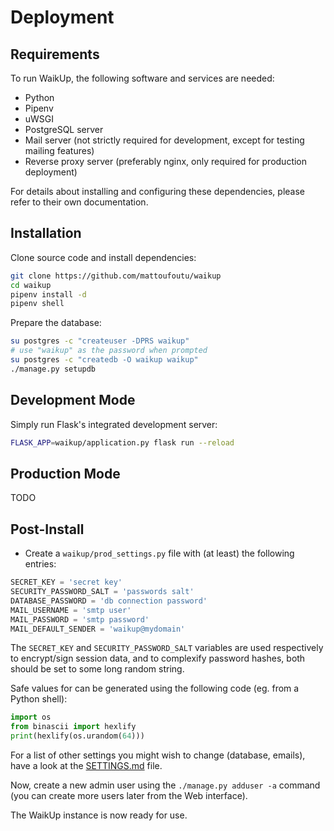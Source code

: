 # Deployment

## Requirements
To run WaikUp, the following software and services are needed:
* Python
* Pipenv
* uWSGI
* PostgreSQL server
* Mail server (not strictly required for development, except for testing 
  mailing features)
* Reverse proxy server (preferably nginx, only required for production deployment)

For details about installing and configuring these dependencies, please refer
to their own documentation.

## Installation
Clone source code and install dependencies:
```bash
git clone https://github.com/mattoufoutu/waikup
cd waikup
pipenv install -d
pipenv shell
```

Prepare the database:
```bash
su postgres -c "createuser -DPRS waikup"
# use "waikup" as the password when prompted
su postgres -c "createdb -O waikup waikup"
./manage.py setupdb
```

## Development Mode
Simply run Flask's integrated development server:
```bash
FLASK_APP=waikup/application.py flask run --reload
```

## Production Mode
TODO

## Post-Install
* Create a `waikup/prod_settings.py` file with (at least) the following entries:
```python
SECRET_KEY = 'secret key'
SECURITY_PASSWORD_SALT = 'passwords salt' 
DATABASE_PASSWORD = 'db connection password'
MAIL_USERNAME = 'smtp user'
MAIL_PASSWORD = 'smtp password'
MAIL_DEFAULT_SENDER = 'waikup@mydomain'
```

The `SECRET_KEY` and `SECURITY_PASSWORD_SALT` variables are used respectively to 
encrypt/sign session data, and to complexify password hashes, both should be set 
to some long random string.

Safe values for can be generated using the following code (eg. from a Python shell):
```python
import os
from binascii import hexlify
print(hexlify(os.urandom(64)))
```

For a list of other settings you might wish to change (database, emails), have a 
look at the [SETTINGS.md](SETTINGS.md) file.
 
Now, create a new admin user using the `./manage.py adduser -a` command (you can 
create more users later from the Web interface).

The WaikUp instance is now ready for use.
